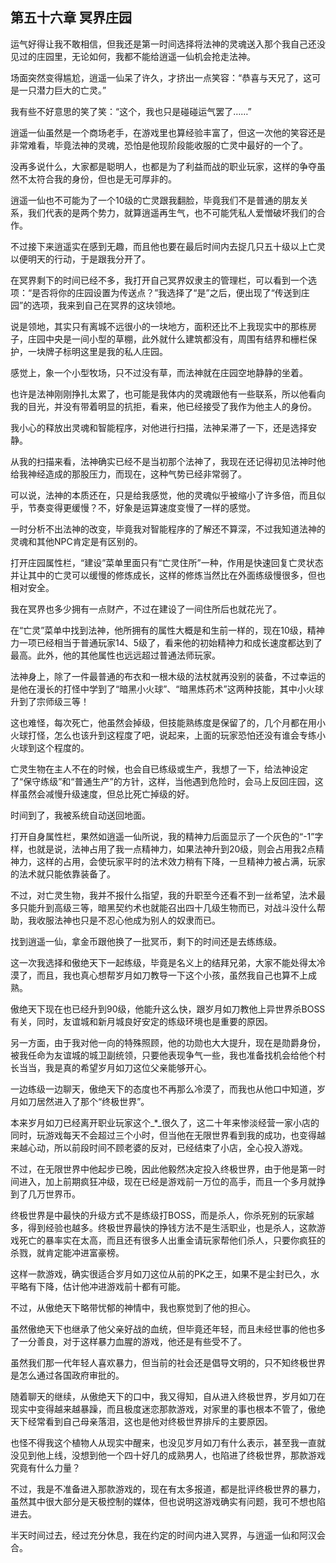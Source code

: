 ## 第五十六章 冥界庄园

运气好得让我不敢相信，但我还是第一时间选择将法神的灵魂送入那个我自己还没见过的庄园里，无论如何，我都不能给逍遥一仙机会抢走法神。

场面突然变得尴尬，逍遥一仙呆了许久，才挤出一点笑容：“恭喜与天兄了，这可是一只潜力巨大的亡灵。”

我有些不好意思的笑了笑：“这个，我也只是碰碰运气罢了……”

逍遥一仙虽然是一个商场老手，在游戏里也算经验丰富了，但这一次他的笑容还是非常难看，毕竟法神的灵魂，恐怕是他现阶段能收服的亡灵中最好的一个了。

没再多说什么，大家都是聪明人，也都是为了利益而战的职业玩家，这样的争夺虽然不太符合我的身份，但也是无可厚非的。

逍遥一仙也不可能为了一个10级的亡灵跟我翻脸，毕竟我们不是普通的朋友关系，我们代表的是两个势力，就算逍遥再生气，也不可能凭私人爱憎破坏我们的合作。

不过接下来逍遥实在感到无趣，而且他也要在最后时间内去捉几只五十级以上亡灵以便明天的行动，于是跟我分开了。

在冥界剩下的时间已经不多，我打开自己冥界奴隶主的管理栏，可以看到一个选项：“是否将你的庄园设置为传送点？”我选择了“是”之后，便出现了“传送到庄园”的选项，我来到自己在冥界的这块领地。

说是领地，其实只有离城不远很小的一块地方，面积还比不上我现实中的那栋房子，庄园中央是一间小型的草棚，此外就什么建筑都没有，周围有结界和栅栏保护，一块牌子标明这里是我的私人庄园。

感觉上，象一个小型牧场，只不过没有草，而法神就在庄园空地静静的坐着。

也许是法神刚刚挣扎太累了，也可能是我体内的灵魂跟他有一些联系，所以他看向我的目光，并没有带着明显的抗拒，看来，他已经接受了我作为他主人的身份。

我小心的释放出灵魂和智能程序，对他进行扫描，法神呆滞了一下，还是选择安静。

从我的扫描来看，法神确实已经不是当初那个法神了，我现在还记得初见法神时他给我神经造成的那股压力，而现在，这种气势已经非常弱了。

可以说，法神的本质还在，只是给我感觉，他的灵魂似乎被缩小了许多倍，而且似乎，节奏变得更缓慢？不，好象是运算速度变慢了一样的感觉。

一时分析不出法神的改变，毕竟我对智能程序的了解还不算深，不过我知道法神的灵魂和其他NPC肯定是有区别的。

打开庄园属性栏，“建设”菜单里面只有“亡灵住所”一种，作用是快速回复亡灵状态并让其中的亡灵可以缓慢的修炼成长，这样的修炼当然比在外面练级慢很多，但也相对安全。

我在冥界也多少拥有一点财产，不过在建设了一间住所后也就花光了。

在“亡灵”菜单中找到法神，他所拥有的属性大概是和生前一样的，现在10级，精神力一项已经相当于普通玩家14、5级了，看来他的初始精神力和成长速度都达到了最高。此外，他的其他属性也远远超过普通法师玩家。

法神身上，除了一件最普通的布衣和一根木级的法杖就再没别的装备，不过幸运的是他在漫长的打怪中学到了“暗黑小火球”、“暗黑炼药术”这两种技能，其中小火球升到了宗师级三等！

这也难怪，每次死亡，他虽然会掉级，但技能熟练度是保留了的，几个月都在用小火球打怪，怎么也该升到这程度了吧，说起来，上面的玩家恐怕还没有谁会专练小火球到这个程度的。

亡灵生物在主人不在的时候，也会自已练级或生产，我想了一下，给法神设定了“保守练级”和“普通生产”的方针，这样，当他遇到危险时，会马上反回庄园，这样虽然会减慢升级速度，但总比死亡掉级的好。

时间到了，我被系统自动送回地面。

打开自身属性栏，果然如逍遥一仙所说，我的精神力后面显示了一个灰色的“-1”字样，也就是说，法神占用了我一点精神力，如果法神升到20级，则会占用我2点精神力，这样的占用，会使玩家平时的法术效力稍有下降，一旦精神力被占满，玩家的法术就只能依靠装备了。

不过，对亡灵生物，我并不报什么指望，我的升职至今还看不到一丝希望，法术最多只能升到高级三等，暗黑契约术也就能召出四十几级生物而已，对战斗没什么帮助，我收服法神也只是不忍心他成为别人的奴隶而已。

找到逍遥一仙，拿金币跟他换了一批冥币，剩下的时间还是去练练级。

这一次我选择和傲绝天下一起练级，毕竟是名义上的结拜兄弟，大家不能处得太冷漠了，而且，我也真心想帮岁月如刀教导一下这个小孩，虽然我自己也算不上成熟。

傲绝天下现在也已经升到90级，他能升这么快，跟岁月如刀教他上异世界杀BOSS有关，同时，友谊城和新月城良好安定的练级环境也是重要的原因。

另一方面，由于我对他一向的特殊照顾，他的功勋也大大提升，现在是勋爵身份，被我任命为友谊城的城卫副统领，只要他表现争气一些，我也准备找机会给他个村长当当，我是真的希望岁月如刀这位父亲能够开心。

一边练级一边聊天，傲绝天下的态度也不再那么冷漠了，而我也从他口中知道，岁月如刀居然进入了那个“终极世界”。

本来岁月如刀已经离开职业玩家这个_\*_很久了，这二十年来惨淡经营一家小店的同时，玩游戏每天不会超过三个小时，但当他在无限世界看到我的成功，也变得越来越心动，所以前段时间不顾老婆的反对，已经结束了小店，全心投入游戏。

不过，在无限世界中他起步已晚，因此他毅然决定投入终极世界，由于他是第一时间进入，加上前期疯狂冲级，现在已经是游戏前一万位的高手，而且一个多月就挣到了几万世界币。

终极世界是中最快的升级方式不是练级打BOSS，而是杀人，你杀死别的玩家越多，得到经验也越多。终极世界最快的挣钱方法不是生活职业，也是杀人，这款游戏死亡的暴率实在太高，而且还有很多人出重金请玩家帮他们杀人，只要你疯狂的杀戮，就肯定能冲进富豪榜。

这样一款游戏，确实很适合岁月如刀这位从前的PK之王，如果不是尘封已久，水平略有下降，估计他冲进游戏前十都有可能。

不过，从傲绝天下略带忧郁的神情中，我也察觉到了他的担心。

虽然傲绝天下也继承了他父亲好战的血统，但毕竟还年轻，而且未经世事的他也多了一分善良，对于这样暴力血腥的游戏，他还是有些受不了。

虽然我们那一代年轻人喜欢暴力，但当前的社会还是倡导文明的，只不知终极世界是怎么通过各国政府审批的。

随着聊天的继续，从傲绝天下的口中，我又得知，自从进入终极世界，岁月如刀在现实中变得越来越暴躁，而且极度迷恋那款游戏，对家里的事也根本不管了，傲绝天下经常看到自己母亲落泪，这也是他对终极世界排斥的主要原因。

也怪不得我这个植物人从现实中醒来，也没见岁月如刀有什么表示，甚至我一直就没见到他上线，没想到他一个四十好几的成熟男人，也陷进了终极世界，那款游戏究竟有什么力量？

不过，我是不准备进入那款游戏的，现在有太多报道，都是批评终极世界的暴力，虽然其中很大部分是天极控制的媒体，但也说明这游戏确实有问题，我可不想也陷进去。

半天时间过去，经过充分休息，我在约定的时间内进入冥界，与逍遥一仙和阿汉会合。

